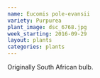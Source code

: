 ```yaml
---
name: Eucomis pole-evansii
variety: Purpurea
plant_image: dsc_6768.jpg
week_starting: 2016-09-29
layout: plants 
categories: plants 
---
```

Originally South African bulb.